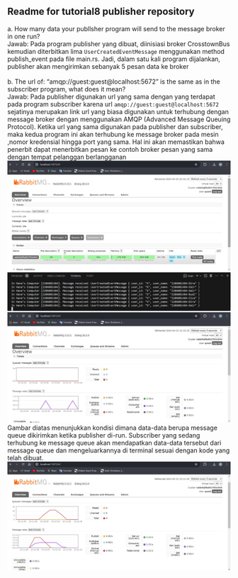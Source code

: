 ## Readme for tutorial8 publisher repository
a. How many data your publlsher program will send to the message broker in one run? <br>
Jawab: Pada program publisher yang dibuat, diinisiasi broker CrosstownBus kemudian diterbitkan lima `UserCreatedEventMessage` menggunakan method publish_event pada file main.rs.
Jadi, dalam satu kali program dijalankan, publisher akan mengirimkan sebanyak 5 pesan data ke broker <br>
<br>
b. The url of: “amqp://guest:guest@localhost:5672” is the same as in the subscriber program, what does it mean? <br>
Jawab: Pada publisher digunakan url yang sama dengan yang terdapat pada program subscriber karena url `amqp://guest:guest@localhost:5672` sejatinya merupakan link url yang biasa
digunakan untuk terhubung dengan message broker dengan menggunakan AMQP (Advanced Message Queuing Protocol). Ketika url yang sama digunakan pada publisher dan subscriber, maka kedua
program ini akan terhubung ke message broker pada mesin ,nomor kredensial hingga port yang sama. Hal ini akan memastikan bahwa penerbit dapat menerbitkan pesan ke contoh broker pesan 
yang sama dengan tempat pelanggan berlangganan
![alt text](<running rabbit.jpg>)
![alt text](<sending n processing.jpg>)
![alt text](<monitoring chart.jpg>)
Gambar diatas menunjukkan kondisi dimana data-data berupa message queue dikirimkan ketika publisher di-run. Subscriber yang sedang terhubung ke message queue akan mendapatkan data-data tersebut dari message queue dan mengeluarkannya di terminal sesuai dengan kode yang telah dibuat.
![alt text](<slow simulation.jpg>)